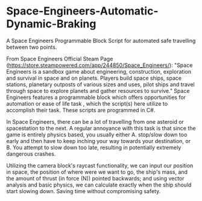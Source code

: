 # Space-Engineers-Automatic-Dynamic-Braking
A Space Engineers Programmable Block Script for automated safe travelling between two points.

From Space Engineers Official Steam Page (https://store.steampowered.com/app/244850/Space_Engineers/): "Space Engineers is a sandbox game about engineering, construction, exploration and survival in space and on planets. Players build space ships, space stations, planetary outposts of various sizes and uses, pilot ships and travel through space to explore planets and gather resources to survive." Space Engineers features a programmable block which offers opportunities for automation or ease of life task , which the script(s) here utilize to accomplish their task. These scripts are programmed in C#.

In Space Engineers, there can be a lot of travelling from one asteroid or spacestation to the next. A regular annoyance with this task is that since the game is entirely physics based, you usually either A. stop/slow down too early and then have to keep inching your way towards your destination, or B. You attempt to slow down too late, resulting in potentially extremely dangerous crashes.

Utilizing the camera block's raycast functionality, we can input our position in space, the position of where were we want to go, the ship's mass, and the amount of thrust (in force (N)) pointed backwards; and using vector analysis and basic physics, we can calculate exactly when the ship should start slowing down. Saving time without compromising safety. 
